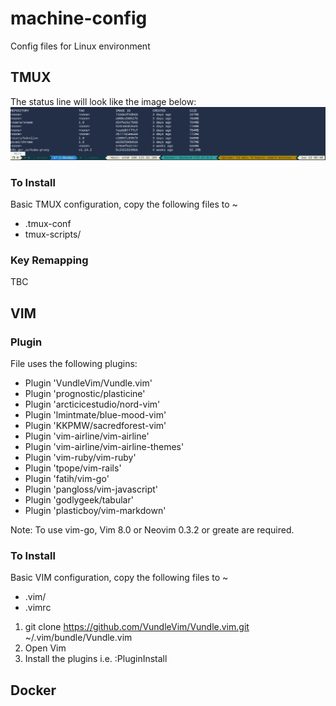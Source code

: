 # machine-config
Config files for Linux environment


## TMUX

The status line will look like the image below:
![tmux statusline](images/tmux-statusbar.png)


### To Install

Basic TMUX configuration, copy the following files to ~

* .tmux-conf
* tmux-scripts/

### Key Remapping
TBC


## VIM

### Plugin

File uses the following plugins:

* Plugin 'VundleVim/Vundle.vim'
* Plugin 'prognostic/plasticine'
* Plugin 'arcticicestudio/nord-vim'
* Plugin 'lmintmate/blue-mood-vim'
* Plugin 'KKPMW/sacredforest-vim'
* Plugin 'vim-airline/vim-airline'
* Plugin 'vim-airline/vim-airline-themes'
* Plugin 'vim-ruby/vim-ruby'
* Plugin 'tpope/vim-rails'
* Plugin 'fatih/vim-go'
* Plugin 'pangloss/vim-javascript'
* Plugin 'godlygeek/tabular'
* Plugin 'plasticboy/vim-markdown'

Note: To use vim-go, Vim 8.0 or Neovim 0.3.2 or greate are required.

### To Install

Basic VIM configuration, copy the following files to ~

* .vim/
* .vimrc

1. git clone https://github.com/VundleVim/Vundle.vim.git ~/.vim/bundle/Vundle.vim
2. Open Vim
3. Install the plugins i.e. :PluginInstall


## Docker


